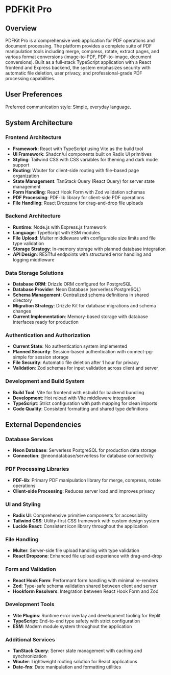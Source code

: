 # PDFKit Pro

## Overview

PDFKit Pro is a comprehensive web application for PDF operations and document processing. The platform provides a complete suite of PDF manipulation tools including merge, compress, rotate, extract pages, and various format conversions (image-to-PDF, PDF-to-image, document conversions). Built as a full-stack TypeScript application with a React frontend and Express backend, the system emphasizes security with automatic file deletion, user privacy, and professional-grade PDF processing capabilities.

## User Preferences

Preferred communication style: Simple, everyday language.

## System Architecture

### Frontend Architecture
- **Framework**: React with TypeScript using Vite as the build tool
- **UI Framework**: Shadcn/ui components built on Radix UI primitives
- **Styling**: Tailwind CSS with CSS variables for theming and dark mode support
- **Routing**: Wouter for client-side routing with file-based page organization
- **State Management**: TanStack Query (React Query) for server state management
- **Form Handling**: React Hook Form with Zod validation schemas
- **PDF Processing**: PDF-lib library for client-side PDF operations
- **File Handling**: React Dropzone for drag-and-drop file uploads

### Backend Architecture
- **Runtime**: Node.js with Express.js framework
- **Language**: TypeScript with ESM modules
- **File Upload**: Multer middleware with configurable size limits and file type validation
- **Storage Strategy**: In-memory storage with planned database integration
- **API Design**: RESTful endpoints with structured error handling and logging middleware

### Data Storage Solutions
- **Database ORM**: Drizzle ORM configured for PostgreSQL
- **Database Provider**: Neon Database (serverless PostgreSQL)
- **Schema Management**: Centralized schema definitions in shared directory
- **Migration Strategy**: Drizzle Kit for database migrations and schema changes
- **Current Implementation**: Memory-based storage with database interfaces ready for production

### Authentication and Authorization
- **Current State**: No authentication system implemented
- **Planned Security**: Session-based authentication with connect-pg-simple for session storage
- **File Security**: Automatic file deletion after 1 hour for privacy
- **Validation**: Zod schemas for input validation across client and server

### Development and Build System
- **Build Tool**: Vite for frontend with esbuild for backend bundling
- **Development**: Hot reload with Vite middleware integration
- **TypeScript**: Strict configuration with path mapping for clean imports
- **Code Quality**: Consistent formatting and shared type definitions

## External Dependencies

### Database Services
- **Neon Database**: Serverless PostgreSQL for production data storage
- **Connection**: @neondatabase/serverless for database connectivity

### PDF Processing Libraries
- **PDF-lib**: Primary PDF manipulation library for merge, compress, rotate operations
- **Client-side Processing**: Reduces server load and improves privacy

### UI and Styling
- **Radix UI**: Comprehensive primitive components for accessibility
- **Tailwind CSS**: Utility-first CSS framework with custom design system
- **Lucide React**: Consistent icon library throughout the application

### File Handling
- **Multer**: Server-side file upload handling with type validation
- **React Dropzone**: Enhanced file upload experience with drag-and-drop

### Form and Validation
- **React Hook Form**: Performant form handling with minimal re-renders
- **Zod**: Type-safe schema validation shared between client and server
- **Hookform Resolvers**: Integration between React Hook Form and Zod

### Development Tools
- **Vite Plugins**: Runtime error overlay and development tooling for Replit
- **TypeScript**: End-to-end type safety with strict configuration
- **ESM**: Modern module system throughout the application

### Additional Services
- **TanStack Query**: Server state management with caching and synchronization
- **Wouter**: Lightweight routing solution for React applications
- **Date-fns**: Date manipulation and formatting utilities